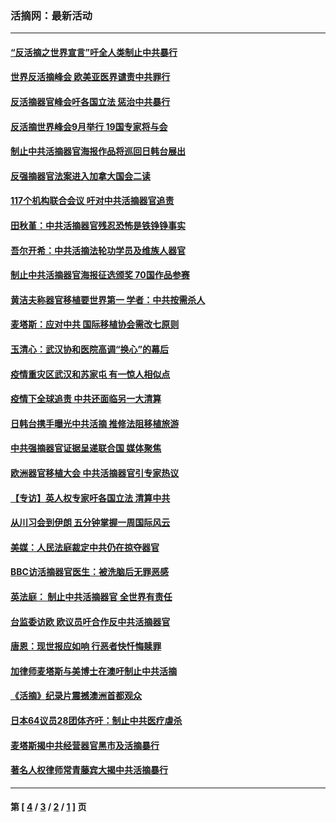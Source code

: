 ### 活摘网：最新活动
---
#### [“反活摘之世界宣言”吁全人类制止中共暴行](../../pages/nf5883/n13259730.md?10030430) 
#### [世界反活摘峰会 欧美亚医界谴责中共罪行](../../pages/nf5883/n13253550.md?10030430) 
#### [反活摘器官峰会吁各国立法 惩治中共暴行](../../pages/nf5883/n13245052.md?10030430) 
#### [反活摘世界峰会9月举行 19国专家将与会](../../pages/nf5883/n13201492.md?10030430) 
#### [制止中共活摘器官海报作品将巡回日韩台展出](../../pages/nf5883/n13177791.md?10030430) 
#### [反强摘器官法案进入加拿大国会二读](../../pages/nf5883/n13033450.md?10030430) 
#### [117个机构联合会议 吁对中共活摘器官追责](../../pages/nf5883/n12775087.md?10030430) 
#### [田秋堇：中共活摘器官残忍恐怖是铁铮铮事实](../../pages/nf5883/n12702148.md?10030430) 
#### [吾尔开希：中共活摘法轮功学员及维族人器官](../../pages/nf5883/n12693197.md?10030430) 
#### [制止中共活摘器官海报征选颁奖 70国作品参赛](../../pages/nf5883/n12692050.md?10030430) 
#### [黄洁夫称器官移植要世界第一 学者：中共按需杀人](../../pages/nf5883/n12572329.md?10030430) 
#### [麦塔斯：应对中共 国际移植协会需改七原则](../../pages/nf5883/n12514711.md?10030430) 
#### [玉清心：武汉协和医院高调“换心”的幕后](../../pages/nf5883/n12298730.md?10030430) 
#### [疫情重灾区武汉和苏家屯 有一惊人相似点](../../pages/nf5883/n12150824.md?10030430) 
#### [疫情下全球追责 中共还面临另一大清算](../../pages/nf5883/n12070397.md?10030430) 
#### [日韩台携手曝光中共活摘 推修法阻移植旅游](../../pages/nf5883/n11712046.md?10030430) 
#### [中共强摘器官证据呈递联合国 媒体聚焦](../../pages/nf5883/n11546426.md?10030430) 
#### [欧洲器官移植大会 中共活摘器官引专家热议](../../pages/nf5883/n11539095.md?10030430) 
#### [【专访】英人权专家吁各国立法 清算中共](../../pages/nf5883/n11367315.md?10030430) 
#### [从川习会到伊朗 五分钟掌握一周国际风云](../../pages/nf5883/n11338520.md?10030430) 
#### [美媒：人民法庭裁定中共仍在掠夺器官](../../pages/nf5883/n11334897.md?10030430) 
#### [BBC访活摘器官医生：被洗脑后无罪恶感](../../pages/nf5883/n11335935.md?10030430) 
#### [英法庭： 制止中共活摘器官 全世界有责任](../../pages/nf5883/n11330691.md?10030430) 
#### [台监委访欧 欧议员吁合作反中共活摘器官](../../pages/nf5883/n11109190.md?10030430) 
#### [唐恩：现世报应如响 行恶者快忏悔赎罪](../../pages/nf5883/n11104016.md?10030430) 
#### [加律师麦塔斯与美博士在澳吁制止中共活摘](../../pages/nf5883/n10724764.md?10030430) 
#### [《活摘》纪录片震撼澳洲首都观众](../../pages/nf5883/n10722747.md?10030430) 
#### [日本64议员28团体齐吁：制止中共医疗虐杀](../../pages/nf5883/n10587757.md?10030430) 
#### [麦塔斯揭中共经营器官黑市及活摘暴行](../../pages/nf5883/n10442407.md?10030430) 
#### [著名人权律师常青藤宾大揭中共活摘暴行](../../pages/nf5883/n10318181.md?10030430) 

---
#### 第 [ [4](./4.md?10030430) / [3](./3.md?10030430) / [2](./2.md?10030430) / [1](./1.md?10030430) ] 页
